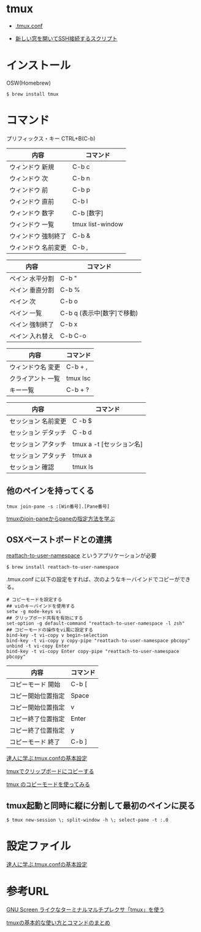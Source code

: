 # tmux

* [.tmux.conf](.tmux.conf)

* [新しい窓を開いてSSH接続するスクリプト](../scripts/nwssh.pl)

# インストール

OSW(Homebrew)

	$ brew install tmux

# コマンド

プリフィックス・キー
CTRL+B(C-b)

内容                | コマンド
--------------------|----------------------
ウィンドウ 新規     | C-b c
ウィンドウ 次       | C-b n
ウィンドウ 前       | C-b p
ウィンドウ 直前     | C-b l
ウィンドウ 数字     | C-b [数字]
ウィンドウ 一覧     | tmux list-window
ウィンドウ 強制終了 | C-b &	
ウィンドウ 名前変更 | C-b ,

内容                | コマンド
--------------------|--------------------------
ペイン 水平分割     | C-b "
ペイン 垂直分割     | C-b %
ペイン 次           | C-b o
ペイン 一覧         | C-b q (表示中[数字]で移動)
ペイン 強制終了     | C-b x
ペイン 入れ替え     | C-b C-o

内容                | コマンド
--------------------|--------------------------
ウィンドウ名 変更   | C-b + ,
クライアント 一覧   | tmux lsc
キー一覧            | C-b + ?

内容                | コマンド
--------------------|--------------------------
セッション 名前変更 | C	-b $
セッション デタッチ | C	-b d
セッション アタッチ | tmux a -t [セッション名]
セッション アタッチ | tmux a
セッション 確認     | tmux ls

## 他のペインを持ってくる

	tmux join-pane -s :[Win番号].[Pane番号]

[tmuxのjoin-paneからpaneの指定方法を学ぶ](http://d.hatena.ne.jp/kozo2/20111202/1322827858)

## OSXペーストボードとの連携

[reattach-to-user-namespace](https://github.com/ChrisJohnsen/tmux-MacOSX-pasteboard) というアプリケーションが必要

	$ brew install reattach-to-user-namespace

.tmux.conf に以下の設定をすれば、次のようなキーバインドでコピーができる。

	# コピーモードを設定する
	## viのキーバインドを使用する
	setw -g mode-keys vi
	## クリップボード共有を有効にする
	set-option -g default-command "reattach-to-user-namespace -l zsh"
	## コピーモードの操作をvi風に設定する
	bind-key -t vi-copy v begin-selection
	bind-key -t vi-copy y copy-pipe "reattach-to-user-namespace pbcopy"
	unbind -t vi-copy Enter
	bind-key -t vi-copy Enter copy-pipe "reattach-to-user-namespace pbcopy"

内容                | コマンド
--------------------|--------------------------
コピーモード 開始   | C-b [
コピー開始位置指定  | Space
コピー開始位置指定  | v
コピー終了位置指定  | Enter
コピー終了位置指定  | y
コピーモード 終了	  | C-b ]	

[達人に学ぶ.tmux.confの基本設定](http://qiita.com/succi0303/items/cb396704493476373edf)

[tmuxでクリップボードにコピーする](http://qiita.com/c8112002/items/71361e347e430f9bb14e)

[tmux のコピーモードを使ってみる](http://inokara.hateblo.jp/entry/2013/07/04/233051)

## tmux起動と同時に縦に分割して最初のペインに戻る

	$ tmux new-session \; split-window -h \; select-pane -t :.0

# 設定ファイル

[達人に学ぶ.tmux.confの基本設定](http://qiita.com/succi0303/items/cb396704493476373edf)

# 参考URL

[GNU Screen ライクなターミナルマルチプレクサ「tmux」を使う](http://d.hatena.ne.jp/eco31/20101126/1290725841)

[tmuxの基本的な使い方とコマンドのまとめ](http://www.task-notes.com/entry/20150711/1436583600)

